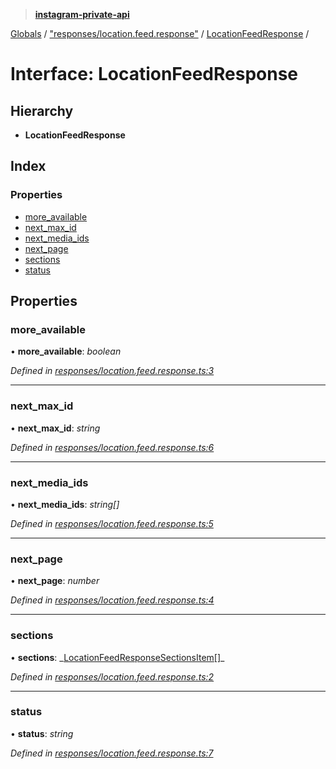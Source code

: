 > **[instagram-private-api](../README.md)**

[Globals](../README.md) / ["responses/location.feed.response"](../modules/_responses_location_feed_response_.md) / [LocationFeedResponse](_responses_location_feed_response_.locationfeedresponse.md) /

# Interface: LocationFeedResponse

## Hierarchy

- **LocationFeedResponse**

## Index

### Properties

- [more_available](_responses_location_feed_response_.locationfeedresponse.md#more_available)
- [next_max_id](_responses_location_feed_response_.locationfeedresponse.md#next_max_id)
- [next_media_ids](_responses_location_feed_response_.locationfeedresponse.md#next_media_ids)
- [next_page](_responses_location_feed_response_.locationfeedresponse.md#next_page)
- [sections](_responses_location_feed_response_.locationfeedresponse.md#sections)
- [status](_responses_location_feed_response_.locationfeedresponse.md#status)

## Properties

### more_available

• **more_available**: _boolean_

_Defined in [responses/location.feed.response.ts:3](https://github.com/realinstadude/instagram-private-api/blob/4ae8fec/src/responses/location.feed.response.ts#L3)_

---

### next_max_id

• **next_max_id**: _string_

_Defined in [responses/location.feed.response.ts:6](https://github.com/realinstadude/instagram-private-api/blob/4ae8fec/src/responses/location.feed.response.ts#L6)_

---

### next_media_ids

• **next_media_ids**: _string[]_

_Defined in [responses/location.feed.response.ts:5](https://github.com/realinstadude/instagram-private-api/blob/4ae8fec/src/responses/location.feed.response.ts#L5)_

---

### next_page

• **next_page**: _number_

_Defined in [responses/location.feed.response.ts:4](https://github.com/realinstadude/instagram-private-api/blob/4ae8fec/src/responses/location.feed.response.ts#L4)_

---

### sections

• **sections**: _[LocationFeedResponseSectionsItem](\_responses_location_feed_response_.locationfeedresponsesectionsitem.md)[]\_

_Defined in [responses/location.feed.response.ts:2](https://github.com/realinstadude/instagram-private-api/blob/4ae8fec/src/responses/location.feed.response.ts#L2)_

---

### status

• **status**: _string_

_Defined in [responses/location.feed.response.ts:7](https://github.com/realinstadude/instagram-private-api/blob/4ae8fec/src/responses/location.feed.response.ts#L7)_
